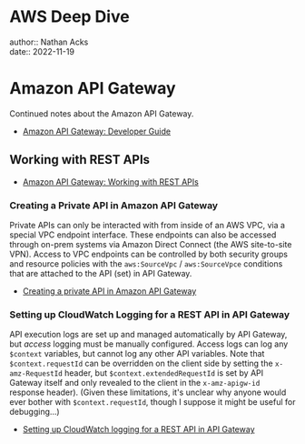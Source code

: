 # AWS Deep Dive

author:: Nathan Acks  
date:: 2022-11-19

# Amazon API Gateway

Continued notes about the Amazon API Gateway.

* [Amazon API Gateway: Developer Guide](https://docs.aws.amazon.com/apigateway/latest/developerguide/welcome.html)

## Working with REST APIs

* [Amazon API Gateway: Working with REST APIs](https://docs.aws.amazon.com/apigateway/latest/developerguide/apigateway-rest-api.html)

### Creating a Private API in Amazon API Gateway

Private APIs can only be interacted with from inside of an AWS VPC, via a special VPC endpoint interface. These endpoints can also be accessed through on-prem systems via Amazon Direct Connect (the AWS site-to-site VPN). Access to VPC endpoints can be controlled by both security groups and resource policies with the `aws:SourceVpc` / `aws:SourceVpce` conditions that are attached to the API (set) in API Gateway.

* [Creating a private API in Amazon API Gateway](https://docs.aws.amazon.com/apigateway/latest/developerguide/apigateway-private-apis.html)

### Setting up CloudWatch Logging for a REST API in API Gateway

API execution logs are set up and managed automatically by API Gateway, but *access* logging must be manually configured. Access logs can log any `$context` variables, but cannot log any other API variables. Note that `$context.requestId` can be overridden on the client side by setting the `x-amz-RequestId` header, but `$context.extendedRequestId` is set by API Gateway itself and only revealed to the client in the `x-amz-apigw-id` response header). (Given these limitations, it's unclear why anyone would ever bother with `$context.requestId`, though I suppose it might be useful for debugging...)

* [Setting up CloudWatch logging for a REST API in API Gateway](https://docs.aws.amazon.com/apigateway/latest/developerguide/set-up-logging.html)
